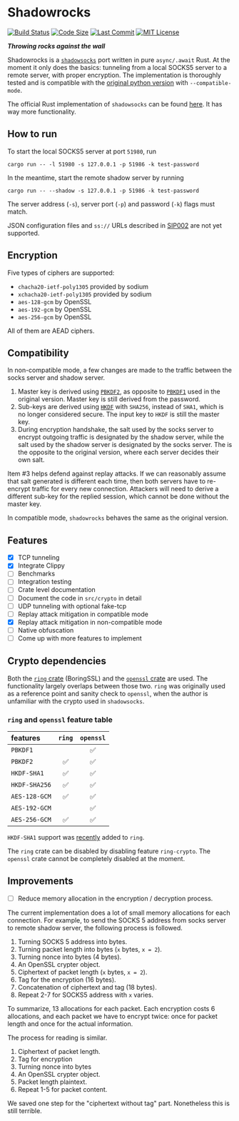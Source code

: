 Shadowrocks
===========
[![Build Status](https://img.shields.io/travis/ditsing/shadowrocks-async.svg?branch=master)](https://travis-ci.org/github/ditsing/shadowrocks-async)
[![Code Size](https://img.shields.io/github/languages/code-size/ditsing/shadowrocks-async)]()
[![Last Commit](https://img.shields.io/github/last-commit/ditsing/shadowrocks-async)](https://github.com/ditsing/shadowrocks-async/commits/master)
[![MIT License](https://img.shields.io/github/license/ditsing/shadowrocks-async)](https://github.com/ditsing/shadowrocks-async/blob/master/MIT-LICENSE)

***Throwing rocks against the wall***

Shadowrocks is a [`shadowsocks`](http://shadowsocks.org) port written in pure `async/.await` Rust.
At the moment it only does the basics: tunneling from a local SOCKS5 server to a remote server, with
proper encryption. The implementation is thoroughly tested and is compatible with the [original
python version][1] with `--compatible-mode`.

The official Rust implementation of `shadowsocks` can be found [here][2]. It has way more
functionality.

How to run
----------
To start the local SOCKS5 server at port `51980`, run
```shell script
cargo run -- -l 51980 -s 127.0.0.1 -p 51986 -k test-password
```

In the meantime, start the remote shadow server by running
```shell script
cargo run -- --shadow -s 127.0.0.1 -p 51986 -k test-password
```
The server address (`-s`), server port (`-p`) and password (`-k`) flags must match.

JSON configuration files and `ss://` URLs described in [SIP002][3] are not yet supported.

Encryption
----------
Five types of ciphers are supported:

* `chacha20-ietf-poly1305` provided by sodium
* `xchacha20-ietf-poly1305` provided by sodium
* `aes-128-gcm` by OpenSSL
* `aes-192-gcm` by OpenSSL
* `aes-256-gcm` by OpenSSL

All of them are AEAD ciphers.

Compatibility
-------------
In non-compatible mode, a few changes are made to the traffic between the socks
server and shadow server.

1. Master key is derived using [`PBKDF2`][4], as opposite to [`PBKDF1`][5] used in
the original version. Master key is still derived from the password.
2. Sub-keys are derived using [`HKDF`][6] with `SHA256`, instead of `SHA1`, which is
no longer considered secure. The input key to `HKDF` is still the master key.
3. During encryption handshake, the salt used by the socks server to encrypt
outgoing traffic is designated by the shadow server, while the salt used by the
shadow server is designated by the socks server. The is the opposite to the
original version, where each server decides their own salt.

Item #3 helps defend against replay attacks. If we can reasonably assume that
salt generated is different each time, then both servers have to re-encrypt
traffic for every new connection. Attackers will need to derive a different
sub-key for the replied session, which cannot be done without the master key.

In compatible mode, `shadowrocks` behaves the same as the original version.

Features
---------------
- [x] TCP tunneling
- [x] Integrate Clippy
- [ ] Benchmarks
- [ ] Integration testing
- [ ] Crate level documentation
- [ ] Document the code in `src/crypto` in detail
- [ ] UDP tunneling with optional fake-tcp
- [ ] Replay attack mitigation in compatible mode
- [x] Replay attack mitigation in non-compatible mode
- [ ] Native obfuscation
- [ ] Come up with more features to implement

Crypto dependencies
-------------------
Both the [`ring` crate][7] (BoringSSL) and the [`openssl` crate][8] are used.
The functionality largely overlaps between those two. `ring` was originally
used as a reference point and sanity check to `openssl`, when the author is
unfamiliar with the crypto used in `shadowsocks`.

### `ring` and `openssl` feature table
| features    | `ring` | `openssl` |
|:------------|:------:|:---------:|
|  `PBKDF1`   |        |     ✅   |
|  `PBKDF2`   |   ✅   |     ✅   |
|`HKDF-SHA1`  |   ✅   |     ✅   |
|`HKDF-SHA256`|   ✅   |     ✅   |
|`AES-128-GCM`|   ✅   |     ✅   |
|`AES-192-GCM`|        |     ✅   |
|`AES-256-GCM`|   ✅   |     ✅   |

`HKDF-SHA1` support was [recently][9] added to `ring`.

The `ring` crate can be disabled by disabling feature `ring-crypto`. The
`openssl` crate cannot be completely disabled at the moment.

Improvements
------------
- [ ] Reduce memory allocation in the encryption / decryption process.

The current implementation does a lot of small memory allocations for each
connection. For example, to send the SOCKS 5 address from socks server to
remote shadow server, the following process is followed.

1. Turning SOCKS 5 address into bytes.
2. Turning packet length into bytes (`x` bytes, `x = 2`).
3. Turning nonce into bytes (4 bytes).
4. An OpenSSL crypter object.
5. Ciphertext of packet length (`x` bytes, `x = 2`).
6. Tag for the encryption (16 bytes).
7. Concatenation of ciphertext and tag (18 bytes).
8. Repeat 2-7 for SOCKS5 address with `x` varies.

To summarize, 13 allocations for each packet. Each encryption costs 6
allocations, and each packet we have to encrypt twice: once for packet length
and once for the actual information.

The process for reading is similar.
1. Ciphertext of packet length.
2. Tag for encryption
3. Turning nonce into bytes
4. An OpenSSL crypter object.
5. Packet length plaintext.
6. Repeat 1-5 for packet content.

We saved one step for the "ciphertext without tag" part. Nonetheless this is
still terrible.

[1]: https://github.com/shadowsocks/shadowsocks "shadowsocks"
[2]: https://github.com/shadowsocks/shadowsocks-rust "shadowsocks-rust"
[3]: https://github.com/shadowsocks/shadowsocks-org/issues/27 "SIP002"
[4]: https://tools.ietf.org/html/rfc2898#section-5.2 "RFC 2898"
[5]: https://tools.ietf.org/html/rfc2898#section-5.1 "RFC 2898"
[6]: https://tools.ietf.org/html/rfc5869 "RFC 5869"
[7]: https://briansmith.org/rustdoc/ring/index.html "ring"
[8]: https://github.com/sfackler/rust-openssl "openssl"
[9]: https://github.com/briansmith/ring/commit/f81232fe69f21ba0c490507e579e15be2333f0d7
